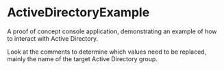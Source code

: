 # ActiveDirectoryExample
A proof of concept console application, demonstrating an example of how to interact with Active Directory.

Look at the comments to determine which values need to be replaced, mainly the name of the target Active Directory group.
